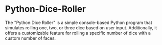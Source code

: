 # Python-Dice-Roller
The "Python Dice Roller" is a simple console-based Python program that simulates rolling one, two, or three dice based on user input. Additionally, it offers a customizable feature for rolling a specific number of dice with a custom number of faces.
